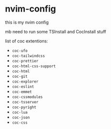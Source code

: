 # nvim-config
this is my nvim config

mb need to run some TSInstall and CocInstall stuff

list of coc extentions:
- `coc-ufo`
- `coc-tailwindcss`
- `coc-prettier`
- `coc-html-css-support`
- `coc-html`
- `coc-git`
- `coc-explorer`
- `coc-eslint`
- `coc-emmet`
- `coc-cssmodules`
- `coc-tsserver`
- `coc-pyright`
- `coc-lua`
- `coc-json`
- `coc-css`
